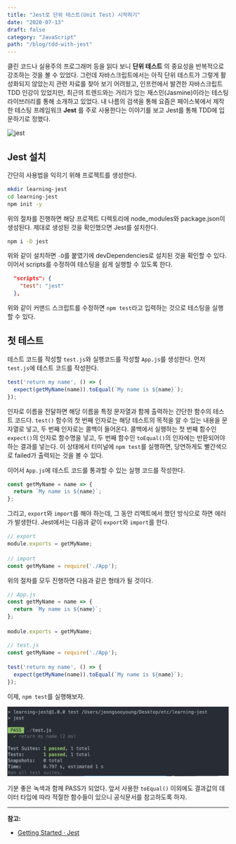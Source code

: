 ```yaml
---
title: "Jest로 단위 테스트(Unit Test) 시작하기"
date: "2020-07-13"
draft: false
category: "JavaScript"
path: "/blog/tdd-with-jest"
---
```


클린 코드나 실용주의 프로그래머 등을 읽다 보니 **단위 테스트** 의 중요성을 반복적으로 강조하는 것을 볼 수 있었다. 그런데 자바스크립트에서는 아직 단위 테스트가 그렇게 활성화되지 않았는지 관련 자료를 찾아 보기 어려웠고, 인프런에서 발견한 자바스크립트 TDD 인강이 있었지만, 최근의 트렌드와는 거리가 있는 재스민(Jasmine)이라는 테스팅 라이브러리를 통해 소개하고 있었다.
내 나름의 검색을 통해 요즘은 페이스북에서 제작한 테스팅 프레임워크 **Jest** 를 주로 사용한다는 이야기를 보고 Jest를 통해 TDD에 입문하기로 정했다.

![jest](https://miro.medium.com/max/1200/1*Q26gw-kNzOXUqZKRr04T-g.png)

## Jest 설치
간단히 사용법을 익히기 위해 프로젝트를 생성한다.

```bash
mkdir learning-jest
cd learning-jest
npm init -y
```

위의 절차를 진행하면 해당 프로젝트 디렉토리에 node_modules와 package.json이 생성된다. 제대로 생성된 것을 확인했으면 Jest를 설치한다.

```bash
npm i -D jest
```

위와 같이 설치하면 `-D`를 붙였기에 devDependencies로 설치된 것을 확인할 수 있다.
이어서 scripts를 수정하여 테스팅을 쉽게 실행할 수 있도록 한다.

```json
  "scripts": {
    "test": "jest"
  },
```

위와 같이 커맨드 스크립트를 수정하면 `npm test`라고 입력하는 것으로 테스팅을 실행할 수 있다.

## 첫 테스트
테스트 코드를 작성할 `test.js`와 실행코드를 작성할 `App.js`를 생성한다. 먼저 `test.js`에 테스트 코드를 작성한다.

```js
test('return my name', () => {
  expect(getMyName(name)).toEqual(`My name is ${name}`);
});
```

인자로 이름을 전달하면 해당 이름을 특정 문자열과 함께 출력하는 간단한 함수의 테스트 코드다.
`test()` 함수의 첫 번째 인자로는 해당 테스트의 목적을 알 수 있는 내용을 문자열로 넣고, 두 번째 인자로는 콜백이 들어온다.
콜백에서 실행하는 첫 번째 함수인 `expect()`의 인자로 함수명을 넣고, 두 번째 함수인 `toEqual()`의 인자에는 반환되어야 하는 결과를 넣는다.
이 상태에서 터미널에 `npm test`를 실행하면, 당연하게도 빨간색으로 failed가 출력되는 것을 볼 수 있다.

이어서 `App.js`에 테스트 코드를 통과할 수 있는 실행 코드를 작성한다.

```js
const getMyName = name => {
  return `My name is ${name}`;
};
```

그리고, `export`와 `import`를 해야 하는데, 그 동안 리액트에서 했던 방식으로 하면 에러가 발생한다. Jest에서는 다음과 같이 `export`와 `import`를 한다.

```js
// export
module.exports = getMyName;

// import
const getMyName = require('./App');
```

위의 절차를 모두 진행하면 다음과 같은 형태가 될 것이다.

```js
// App.js
const getMyName = name => {
  return `My name is ${name}`;
};

module.exports = getMyName;
```

```js
// test.js
const getMyName = require('./App');

test('return my name', () => {
  expect(getMyName(name)).toEqual(`My name is ${name}`);
});
```

이제, `npm test`를 실행해보자.

![pass](https://github.com/codeAmeba/amebalab/blob/master/src/images/first-test.png?raw=true)

기분 좋은 녹색과 함께 PASS가 되었다.
앞서 사용한 `toEqual()` 이외에도 결과값의 데이터 타입에 따라 적절한 함수들이 있으니 공식문서를 참고하도록 하자.

***

**참고:**
- [Getting Started · Jest](https://jestjs.io/docs/en/getting-started.html)